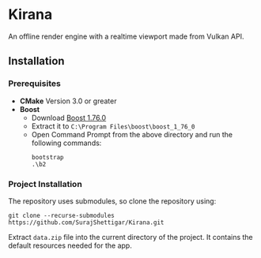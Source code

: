 # Kirana

An offline render engine with a realtime viewport made from Vulkan API.

## Installation

### Prerequisites

- <b>CMake</b> Version 3.0 or greater
- <b>Boost</b>
    - Download [Boost 1.76.0](https://boostorg.jfrog.io/artifactory/main/release/1.76.0/source/)
    - Extract it to `C:\Program Files\boost\boost_1_76_0`
    - Open Command Prompt from the above directory and run the following commands:
        ```
        bootstrap
        .\b2
        ```

### Project Installation

The repository uses submodules, so clone the repository using:

```
git clone --recurse-submodules https://github.com/SurajShettigar/Kirana.git
```

Extract `data.zip` file into the current directory of the project. 
It contains the default resources needed for the app.

